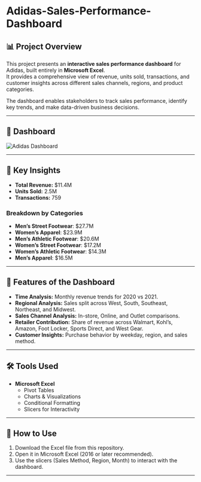 # Adidas-Sales-Performance-Dashboard  

## 📊 Project Overview  
This project presents an **interactive sales performance dashboard** for Adidas, built entirely in **Microsoft Excel**.  
It provides a comprehensive view of revenue, units sold, transactions, and customer insights across different sales channels, regions, and product categories.  

The dashboard enables stakeholders to track sales performance, identify key trends, and make data-driven business decisions.  

---

## 📸 Dashboard  
![Adidas Dashboard](https://drive.google.com/file/d/1WdSUut1PUPaXqekkTSTp0yvhyPwWHIwQ/view?usp=drive_link)  

---

## 🔑 Key Insights  
- **Total Revenue:** $11.4M  
- **Units Sold:** 2.5M  
- **Transactions:** 759  

### Breakdown by Categories  
- **Men’s Street Footwear**: $27.7M  
- **Women’s Apparel**: $23.9M  
- **Men’s Athletic Footwear**: $20.6M  
- **Women’s Street Footwear**: $17.2M  
- **Women’s Athletic Footwear**: $14.3M  
- **Men’s Apparel**: $16.5M  

---

## 📍 Features of the Dashboard  
- **Time Analysis:** Monthly revenue trends for 2020 vs 2021.  
- **Regional Analysis:** Sales split across West, South, Southeast, Northeast, and Midwest.  
- **Sales Channel Analysis:** In-store, Online, and Outlet comparisons.  
- **Retailer Contribution:** Share of revenue across Walmart, Kohl’s, Amazon, Foot Locker, Sports Direct, and West Gear.  
- **Customer Insights:** Purchase behavior by weekday, region, and sales method.  

---

## 🛠 Tools Used  
- **Microsoft Excel**  
  - Pivot Tables  
  - Charts & Visualizations  
  - Conditional Formatting  
  - Slicers for Interactivity  

---

## 🚀 How to Use  
1. Download the Excel file from this repository.  
2. Open it in Microsoft Excel (2016 or later recommended).  
3. Use the slicers (Sales Method, Region, Month) to interact with the dashboard.  

---
